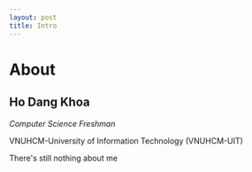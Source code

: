 ```yaml
---
layout: post
title: Intro
---
```

# About 
## Ho Dang Khoa
*Computer Science Freshman* </p>
VNUHCM-University of Information Technology (VNUHCM-UIT) </p>
There's still nothing about me
